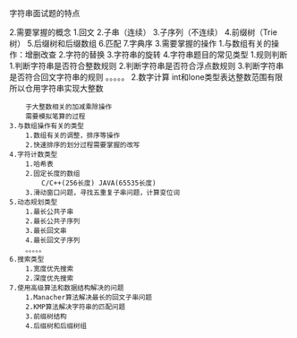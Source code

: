 字符串面试题的特点

2.需要掌握的概念
	1.回文
	2.子串（连续）
	3.子序列（不连续）
	4.前缀树（Trie树）
	5.后缀树和后缀数组
	6.匹配
	7.字典序
3.需要掌握的操作
	1.与数组有关的操作：增删改查
	2.字符的替换
	3.字符串的旋转
4.字符串题目的常见类型
	1.规则判断
		1.判断字符串是否符合整数规则
		2.判断字符串是否符合浮点数规则
		3.判断字符串是否符合回文字符串的规则
		。。。。。
	2.数字计算
		int和lone类型表达整数范围有限
		所以仓用字符串实现大整数

		于大整数相关的加减乘除操作
		需要模拟笔算的过程
	3.与数组操作有关的类型
		1.数组有关的调整，排序等操作
		2.快速排序的划分过程需要掌握的改写
	4.字符计数类型
		1.哈希表
		2.固定长度的数组
			C/C++(256长度) JAVA(65535长度)
		3.滑动窗口问题，寻找五重复子串问题，计算变位词
	5.动态规划类型
		1.最长公共子串
		2.最长公共子序列
		3.最长回文串
		4.最长回文子序列
		。。。。。
	6.搜索类型
		1.宽度优先搜索
		2.深度优先搜索
	7.使用高级算法和数据结构解决的问题
		1.Manacher算法解决最长的回文子串问题
		2.KMP算法解决字符串的匹配问题
		3.前缀树结构
		4.后缀树和后缀树组










